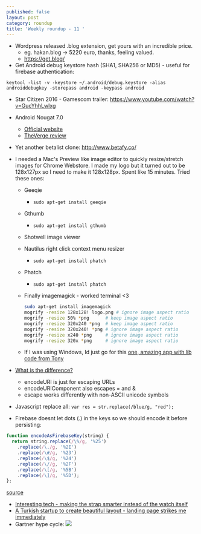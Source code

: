 ```yaml
---
published: false
layout: post
category: roundup
title: 'Weekly roundup - 11 '
---
```


* Wordpress released .blog extension, get yours with an incredible price.
	* eg. hakan.blog -> 5220 euro, thanks, feeling valued.
	* <https://get.blog/>
* Get Android debug keystore hash (SHA1, SHA256 or MD5) - useful for firebase authentication:

`keytool -list -v -keystore ~/.android/debug.keystore -alias androiddebugkey -storepass android -keypass android`

* Star Citizen 2016 - Gamescom trailer: <https://www.youtube.com/watch?v=GucYhhLwIxg>

* Android Nougat 7.0
	* [Official website](https://www.android.com/versions/nougat-7-0/)
    * [TheVerge review](http://www.theverge.com/2016/8/22/12578946/android-7-nougat-review-nexus)
* Yet another betalist clone: <http://www.betafy.co/>
* I needed a Mac's Preview like image editor to quickly resize/stretch images for Chrome Webstore. I made my logo but it turned out to be 128x127px so I need to make it 128x128px. Spent like 15 minutes. Tried these ones:
	* Geeqie
    	* `sudo apt-get install geeqie`
    * Gthumb
    	* `sudo apt-get install gthumb`
    * Shotwell image viewer
    * Nautilus right click context menu resizer
    	* `sudo apt-get install phatch`
    * Phatch
    	* `sudo apt-get install phatch`
    * Finally imagemagick - worked terminal <3
    	
        ```bash
        sudo apt-get install imagemagick
    	mogrify -resize 128x128! logo.png # ignore image aspect ratio
    	mogrify -resize 50% *png      # keep image aspect ratio
		mogrify -resize 320x240 *png  # keep image aspect ratio
		mogrify -resize 320x240! *png # ignore image aspect ratio
		mogrify -resize x240 *png     # ignore image aspect ratio
        mogrify -resize 320x *png     # ignore image aspect ratio
        ```

    * If I was using Windows, Id just go for this [one, amazing app with lib code from Tony](http://www.codeproject.com/Articles/3603/Classes-to-read-and-write-BMP-JPEG-and-JPEG) 

* [What is the difference?](http://stackoverflow.com/questions/4911820/percent-encoding-javascript)
	* encodeURI is just for escaping URLs
    * encodeURIComponent also escapes = and &
    * escape works differently with non-ASCII unicode symbols
* Javascript replace all: `var res = str.replace(/blue/g, "red");`
* Firebase doesnt let dots (.) in the keys so we should encode it before persisting:

```javascript
function encodeAsFirebaseKey(string) {
  return string.replace(/\%/g, '%25')
    .replace(/\./g, '%2E')
    .replace(/\#/g, '%23')
    .replace(/\$/g, '%24')
    .replace(/\//g, '%2F')
    .replace(/\[/g, '%5B')
    .replace(/\]/g, '%5D');
};
```

[source](https://groups.google.com/forum/#!topic/firebase-talk/vtX8lfxxShk)

* [Interesting tech - making the strap smarter instead of the watch itself](http://maintool.me/classi.html)
* [A Turkish startup to create beautiful layout - landing page strikes me immediately](http://postnd.com/en)
* Gartner hype cycle:
![](https://tctechcrunch2011.files.wordpress.com/2016/07/gartner-hype-cycle.png)
